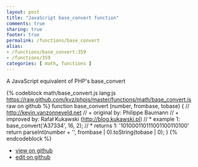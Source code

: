 ```yaml
---
layout: post
title: "JavaScript base_convert function"
comments: true
sharing: true
footer: true
permalink: /functions/base_convert
alias:
- /functions/base_convert:359
- /functions/359
categories: [ math, functions ]
---
```

A JavaScript equivalent of PHP's base_convert
<!-- more -->
{% codeblock math/base_convert.js lang:js https://raw.github.com/kvz/phpjs/master/functions/math/base_convert.js raw on github %}
function base_convert (number, frombase, tobase) {
    // http://kevin.vanzonneveld.net
    // +   original by: Philippe Baumann
    // +   improved by: Rafał Kukawski (http://blog.kukawski.pl)
    // *     example 1: base_convert('A37334', 16, 2);
    // *     returns 1: '101000110111001100110100'
    return parseInt(number + '', frombase | 0).toString(tobase | 0);
}
{% endcodeblock %}
<ul>
 <li><a href="https://github.com/kvz/phpjs/blob/master/functions/math/base_convert.js">view on github</a></li>
 <li><a href="https://github.com/kvz/phpjs/edit/master/functions/math/base_convert.js">edit on github</a></li>
</ul>

